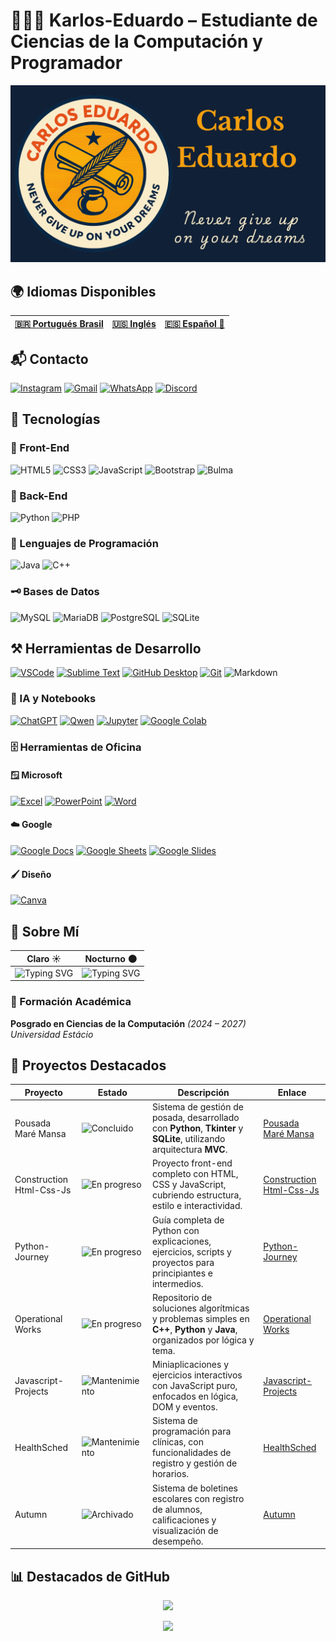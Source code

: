# 🧑🏼‍💻 Karlos-Eduardo – Estudiante de Ciencias de la Computación y Programador

![BannerGit](./assets/BannerGit.png)

## 🌍 Idiomas Disponibles

| **[🇧🇷 Portugués Brasil](README-BR.md)** | **[🇺🇸 Inglés](README.md)** | **[🇪🇸 Español 🌟](README-ES.md)** |
|:-----------------------------------------------------------------------------------------------------:|:----------------------------------------------------------------------------------------------:|:------------------------------------------------------------------------------------------------:|

## 📬 Contacto

[![Instagram](https://img.shields.io/badge/Instagram-E4405F?style=for-the-badge&logo=instagram&logoColor=white)](https://www.instagram.com/karlmbarreto/)  [![Gmail](https://img.shields.io/badge/Gmail-D14836?style=for-the-badge&logo=gmail&logoColor=white)](mailto:cadumcarlos@gmail.com)  [![WhatsApp](https://img.shields.io/badge/WhatsApp-25D366?style=for-the-badge&logo=whatsapp&logoColor=white)](https://wa.me/5521979667744)  [![Discord](https://img.shields.io/badge/Discord-7289DA?style=for-the-badge&logo=discord&logoColor=white)](https://discord.com/users/carloseduardo080765)

## 📱 Tecnologías

### 🎨 Front-End

![HTML5](https://img.shields.io/badge/HTML5-E34F26?style=for-the-badge&logo=html5&logoColor=white)  ![CSS3](https://img.shields.io/badge/CSS3-1572B6?style=for-the-badge&logo=css3&logoColor=white)  ![JavaScript](https://img.shields.io/badge/JavaScript-323330?style=for-the-badge&logo=javascript&logoColor=F7DF1E)  ![Bootstrap](https://img.shields.io/badge/Bootstrap-563D7C?style=for-the-badge&logo=bootstrap&logoColor=white)  ![Bulma](https://img.shields.io/badge/bulma-00D0B1?style=for-the-badge&logo=bulma&logoColor=white)

### 🏦 Back-End

![Python](https://img.shields.io/badge/Python-3776AB?style=for-the-badge&logo=python&logoColor=white)  ![PHP](https://img.shields.io/badge/PHP-777BB4?style=for-the-badge&logo=php&logoColor=white)

### 🧠 Lenguajes de Programación

![Java](https://img.shields.io/badge/Java-ED8B00?style=for-the-badge&logo=openjdk&logoColor=white)  ![C++](https://img.shields.io/badge/C%2B%2B-00599C?style=for-the-badge&logo=c%2B%2B&logoColor=white)

### 🗝️ Bases de Datos

![MySQL](https://img.shields.io/badge/MySQL-005C84?style=for-the-badge&logo=mysql&logoColor=white)  ![MariaDB](https://img.shields.io/badge/MariaDB-003545?style=for-the-badge&logo=mariadb&logoColor=white)  ![PostgreSQL](https://img.shields.io/badge/PostgreSQL-316192?style=for-the-badge&logo=postgresql&logoColor=white)  ![SQLite](https://img.shields.io/badge/sqlite-%2307405e.svg?style=for-the-badge&logo=sqlite&logoColor=white)

## ⚒️ Herramientas de Desarrollo

[![VSCode](https://img.shields.io/badge/VSCode-007ACC?style=for-the-badge&logo=visual-studio-code&logoColor=white)](https://code.visualstudio.com/)   [![Sublime Text](https://img.shields.io/badge/Sublime_Text-FF9800?style=for-the-badge&logo=sublime-text&logoColor=white)](https://www.sublimetext.com/)  [![GitHub Desktop](https://img.shields.io/badge/GitHub_Desktop-24292F?style=for-the-badge&logo=github&logoColor=white)](https://desktop.github.com/)  [![Git](https://img.shields.io/badge/Git-F05032?style=for-the-badge&logo=git&logoColor=white)](https://git-scm.com/)  ![Markdown](https://img.shields.io/badge/Markdown-000000?style=for-the-badge&logo=markdown&logoColor=white)

### 🤖 IA y Notebooks

[![ChatGPT](https://img.shields.io/badge/ChatGPT-10A37F?style=for-the-badge&logo=openai&logoColor=white)](https://chat.openai.com/)  [![Qwen](https://img.shields.io/badge/Qwen_AI-00B386?style=for-the-badge&logo=alibabacloud&logoColor=white)](https://chat.qwen.ai) [![Jupyter](https://img.shields.io/badge/Jupyter-F37626?style=for-the-badge&logo=jupyter&logoColor=white)](https://jupyter.org/)  [![Google Colab](https://img.shields.io/badge/Google_Colab-F9AB00?style=for-the-badge&logo=google-colab&logoColor=white)](https://colab.research.google.com/)

### 🗄️ Herramientas de Oficina

#### 🪟 Microsoft

[![Excel](https://img.shields.io/badge/Excel-217346?style=for-the-badge&logo=microsoft-excel&logoColor=white)](https://www.microsoft.com/excel)  [![PowerPoint](https://img.shields.io/badge/PowerPoint-B7472A?style=for-the-badge&logo=microsoft-powerpoint&logoColor=white)](https://www.microsoft.com/powerpoint)  [![Word](https://img.shields.io/badge/Word-2B579A?style=for-the-badge&logo=microsoft-word&logoColor=white)](https://www.microsoft.com/word)

#### ☁️ Google

[![Google Docs](https://img.shields.io/badge/Google_Docs-4285F4?style=for-the-badge&logo=google-docs&logoColor=white)](https://docs.google.com/)  [![Google Sheets](https://img.shields.io/badge/Google_Sheets-34A853?style=for-the-badge&logo=google-sheets&logoColor=white)](https://sheets.google.com)  [![Google Slides](https://img.shields.io/badge/Google_Slides-F4B400?style=for-the-badge&logo=google-slides&logoColor=white)](https://slides.google.com)

#### 🖌️ Diseño

[![Canva](https://img.shields.io/badge/Canva-00C4CC?style=for-the-badge&logo=canva&logoColor=white)](https://www.canva.com/)

## 📝 Sobre Mí

| Claro ☀️ | Nocturno 🌑 |
|------------|-------------|
| ![Typing SVG](https://readme-typing-svg.demolab.com?font=Courier+Prime&weight=700&size=24&pause=1000&color=2E7D32&background=F5F5F5&center=true&vCenter=true&width=900&lines=%3E+print('Soy+un+estudiante+dedicado+de+Ciencia+de+la+Computaci%C3%B3n')%3B%3E+print('Enfocado+en+desarrollo+web+y+bases+de+datos')%3B%3E+print('Apasionado+por+resolver+problemas+complejos')%3B%3E+print('Compartir+conocimiento+es+mi+hobby')%3B%3E+print('Si+buscas+colaboraci%C3%B3n+o+intercambiar+ideas...')%3B%3E+print('Estoy+a+disposici%C3%B3n!')%3B) | ![Typing SVG](https://readme-typing-svg.demolab.com?font=Courier+Prime&weight=700&size=24&pause=1000&color=00FF7F&background=000000&center=true&vCenter=true&width=900&lines=%3E+print('Soy+un+estudiante+dedicado+de+Ciencia+de+la+Computaci%C3%B3n')%3B%3E+print('Enfocado+en+desarrollo+web+y+bases+de+datos')%3B%3E+print('Apasionado+por+resolver+problemas+complejos')%3B%3E+print('Compartir+conocimiento+es+mi+hobby')%3B%3E+print('Si+buscas+colaboraci%C3%B3n+o+intercambiar+ideas...')%3B%3E+print('Estoy+a+disposici%C3%B3n!')%3B) |

### 📘 Formación Académica

**Posgrado en Ciencias de la Computación** *(2024 – 2027)*  
*Universidad Estácio*

## 🚀 Proyectos Destacados

| Proyecto                 | Estado                                                               | Descripción                                                                                                                  | Enlace                                                                                           |
|--------------------------|----------------------------------------------------------------------|------------------------------------------------------------------------------------------------------------------------------|--------------------------------------------------------------------------------------------------|
| Pousada Maré Mansa       | ![Concluido](https://img.shields.io/badge/status-concluded-green)    | Sistema de gestión de posada, desarrollado con **Python**, **Tkinter** y **SQLite**, utilizando arquitectura **MVC**.| [Pousada Maré Mansa](https://github.com/Karlos-Eduardo-Mrqs/Pousada-Mare-Mansa)|
| Construction Html-Css-Js | ![En progreso](https://img.shields.io/badge/status-in%20progress-yellow) | Proyecto front-end completo con HTML, CSS y JavaScript, cubriendo estructura, estilo e interactividad.| [Construction Html-Css-Js](https://github.com/Karlos-Eduardo-Mrqs/Construction-Html-Css-Javascript) |
| Python-Journey           | ![En progreso](https://img.shields.io/badge/status-in%20progress-yellow) | Guía completa de Python con explicaciones, ejercicios, scripts y proyectos para principiantes e intermedios.| [Python-Journey](https://github.com/Karlos-Eduardo-Mrqs/Python-Journey)|
| Operational Works        | ![En progreso](https://img.shields.io/badge/status-in%20progress-yellow) | Repositorio de soluciones algorítmicas y problemas simples en **C++**, **Python** y **Java**, organizados por lógica y tema.| [Operational Works](https://github.com/Karlos-Eduardo-Mrqs/Operational_Works)|
| Javascript-Projects      | ![Mantenimiento](https://img.shields.io/badge/status-maintenance-blue)  | Miniaplicaciones y ejercicios interactivos con JavaScript puro, enfocados en lógica, DOM y eventos.| [Javascript-Projects](https://github.com/Karlos-Eduardo-Mrqs/Javascript-Projects)|
| HealthSched              | ![Mantenimiento](https://img.shields.io/badge/status-maintenance-blue)  | Sistema de programación para clínicas, con funcionalidades de registro y gestión de horarios.| [HealthSched](https://github.com/Karlos-Eduardo-Mrqs/Scheduling_Project-HealthSched)|
| Autumn                   | ![Archivado](https://img.shields.io/badge/status-archived-lightgrey) | Sistema de boletines escolares con registro de alumnos, calificaciones y visualización de desempeño.| [Autumn](https://github.com/Karlos-Eduardo-Mrqs/Bulletin_Project)                                |

## 📊 Destacados de GitHub

<p align="center">
  <img height="180em" src="https://github-readme-stats.vercel.app/api?username=Karlos-Eduardo-Mrqs&show_icons=true&theme=tokyonight&hide_border=true&count_private=true"/>
</p>

<p align="center">
  <img height="180em" src="https://github-profile-trophy.vercel.app/?username=Karlos-Eduardo-Mrqs&theme=tokyonight&column=4&no-frame=true&margin-w=40&margin-h=15&hide_border=true" />
</p>
